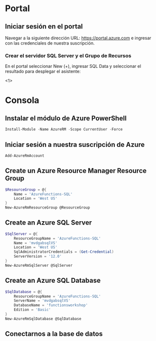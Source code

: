 # Portal

## Iniciar sesión en el portal

Navegar a la siguiente dirección URL: https://portal.azure.com e ingresar con las credenciales de nuestra suscripción.

### Crear el servidor SQL Server y el Grupo de Recursos

En el portal seleccionar New (+), ingresar SQL Data y seleccionar el resultado para desplegar el asistente:

<1>

# Consola

## Instalar el módulo de Azure PowerShell 

```powershell
Install-Module -Name AzureRM -Scope CurrentUser -Force
```

## Iniciar sesión a nuestra suscripción de Azure

```powershell
Add-AzureRmAccount
```

## Create un Azure Resource Manager Resource Group

```powershell
$ResourceGroup = @{
    Name = 'AzureFunctions-SQL'
    Location = 'West US'
}
New-AzureRmResourceGroup @ResourceGroup
```
## Create an Azure SQL Server

```powershell
$SqlServer = @{
    ResourceGroupName = 'AzureFunctions-SQL'
    Name = 'mvdgabsqlVS'
    Location = 'West US'
    SqlAdministratorCredentials = (Get-Credential)
    ServerVersion = '12.0'
}
New-AzureRmSqlServer @SqlServer
```

## Create an Azure SQL Database

```powershell
$SqlDatabase = @{
    ResourceGroupName = 'AzureFunctions-SQL'
    ServerName = 'mvdgabsqlVS'
    DatabaseName = 'functionsworkshop'
    Edition = 'Basic'
}
New-AzureRmSqlDatabase @SqlDatabase
```

## Conectarnos a la base de datos

